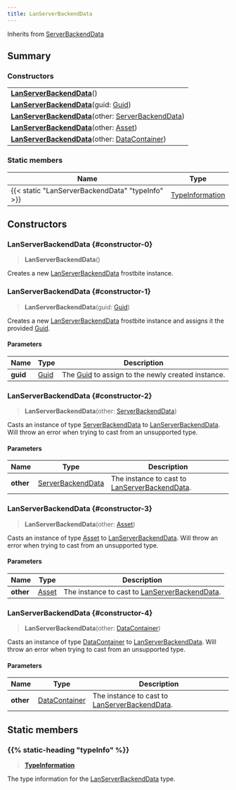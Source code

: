 ```yaml
---
title: LanServerBackendData
---
```


Inherits from [ServerBackendData](/vext/ref/fb/serverbackenddata)

## Summary

### Constructors

|  |
| --- |
| **[LanServerBackendData](#constructor-0)**() |
| **[LanServerBackendData](#constructor-1)**(guid: [Guid](/vext/ref/shared/type/guid)) |
| **[LanServerBackendData](#constructor-2)**(other: [ServerBackendData](/vext/ref/fb/serverbackenddata)) |
| **[LanServerBackendData](#constructor-3)**(other: [Asset](/vext/ref/fb/asset)) |
| **[LanServerBackendData](#constructor-4)**(other: [DataContainer](/vext/ref/shared/type/datacontainer)) |

### Static members

| Name | Type |
| ---- | ---- |
| {{< static "LanServerBackendData" "typeInfo" >}} | [TypeInformation](/vext/ref/shared/type/typeinformation) |

## Constructors

### LanServerBackendData {#constructor-0}

> **LanServerBackendData**()

Creates a new [LanServerBackendData](/vext/ref/fb/lanserverbackenddata) frostbite instance.

### LanServerBackendData {#constructor-1}

> **LanServerBackendData**(guid: [Guid](/vext/ref/shared/type/guid))

Creates a new [LanServerBackendData](/vext/ref/fb/lanserverbackenddata) frostbite instance and assigns it the provided [Guid](/vext/ref/shared/type/guid).

#### Parameters

| Name | Type | Description |
| ---- | ---- | ----------- |
| **guid** | [Guid](/vext/ref/shared/type/guid) | The [Guid](/vext/ref/shared/type/guid) to assign to the newly created instance. |

### LanServerBackendData {#constructor-2}

> **LanServerBackendData**(other: [ServerBackendData](/vext/ref/fb/serverbackenddata))

Casts an instance of type [ServerBackendData](/vext/ref/fb/serverbackenddata) to [LanServerBackendData](/vext/ref/fb/lanserverbackenddata). Will throw an error when trying to cast from an unsupported type.

#### Parameters

| Name | Type | Description |
| ---- | ---- | ----------- |
| **other** | [ServerBackendData](/vext/ref/fb/serverbackenddata) | The instance to cast to [LanServerBackendData](/vext/ref/fb/lanserverbackenddata). |

### LanServerBackendData {#constructor-3}

> **LanServerBackendData**(other: [Asset](/vext/ref/fb/asset))

Casts an instance of type [Asset](/vext/ref/fb/asset) to [LanServerBackendData](/vext/ref/fb/lanserverbackenddata). Will throw an error when trying to cast from an unsupported type.

#### Parameters

| Name | Type | Description |
| ---- | ---- | ----------- |
| **other** | [Asset](/vext/ref/fb/asset) | The instance to cast to [LanServerBackendData](/vext/ref/fb/lanserverbackenddata). |

### LanServerBackendData {#constructor-4}

> **LanServerBackendData**(other: [DataContainer](/vext/ref/shared/type/datacontainer))

Casts an instance of type [DataContainer](/vext/ref/shared/type/datacontainer) to [LanServerBackendData](/vext/ref/fb/lanserverbackenddata). Will throw an error when trying to cast from an unsupported type.

#### Parameters

| Name | Type | Description |
| ---- | ---- | ----------- |
| **other** | [DataContainer](/vext/ref/shared/type/datacontainer) | The instance to cast to [LanServerBackendData](/vext/ref/fb/lanserverbackenddata). |

## Static members

### {{% static-heading "typeInfo" %}}

> **[TypeInformation](/vext/ref/shared/type/typeinformation)**

The type information for the [LanServerBackendData](/vext/ref/fb/lanserverbackenddata) type.

